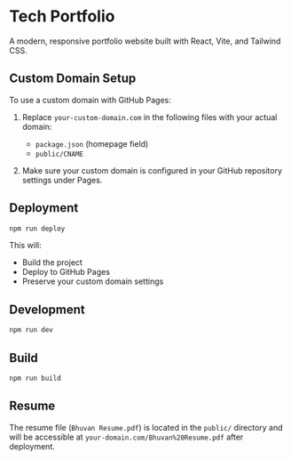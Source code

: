 # Tech Portfolio

A modern, responsive portfolio website built with React, Vite, and Tailwind CSS.

## Custom Domain Setup

To use a custom domain with GitHub Pages:

1. Replace `your-custom-domain.com` in the following files with your actual domain:
   - `package.json` (homepage field)
   - `public/CNAME`

2. Make sure your custom domain is configured in your GitHub repository settings under Pages.

## Deployment

```bash
npm run deploy
```

This will:
- Build the project
- Deploy to GitHub Pages
- Preserve your custom domain settings

## Development

```bash
npm run dev
```

## Build

```bash
npm run build
```

## Resume

The resume file (`Bhuvan Resume.pdf`) is located in the `public/` directory and will be accessible at `your-domain.com/Bhuvan%20Resume.pdf` after deployment.
